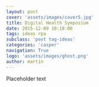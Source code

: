 ```yaml
---
layout: post
cover: 'assets/images/cover5.jpg'
title: Digital Health Symposium
date: 2015-12-09 10:18:00
tags: ideas rpa
subclass: 'post tag-ideas'
categories: 'casper'
navigation: True
logo: 'assets/images/ghost.png'
author: martin
---
```


Placeholder text 
